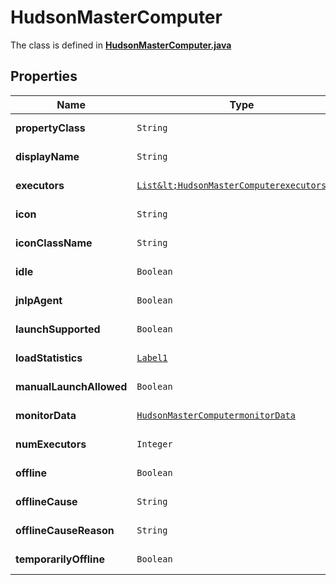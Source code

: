 

# HudsonMasterComputer

The class is defined in **[HudsonMasterComputer.java](../../src/main/java/org/openapitools/model/HudsonMasterComputer.java)**

## Properties

Name | Type | Description | Notes
------------ | ------------- | ------------- | -------------
**propertyClass** | `String` |  |  [optional property]
**displayName** | `String` |  |  [optional property]
**executors** | [`List&lt;HudsonMasterComputerexecutors&gt;`](HudsonMasterComputerexecutors.md) |  |  [optional property]
**icon** | `String` |  |  [optional property]
**iconClassName** | `String` |  |  [optional property]
**idle** | `Boolean` |  |  [optional property]
**jnlpAgent** | `Boolean` |  |  [optional property]
**launchSupported** | `Boolean` |  |  [optional property]
**loadStatistics** | [`Label1`](Label1.md) |  |  [optional property]
**manualLaunchAllowed** | `Boolean` |  |  [optional property]
**monitorData** | [`HudsonMasterComputermonitorData`](HudsonMasterComputermonitorData.md) |  |  [optional property]
**numExecutors** | `Integer` |  |  [optional property]
**offline** | `Boolean` |  |  [optional property]
**offlineCause** | `String` |  |  [optional property]
**offlineCauseReason** | `String` |  |  [optional property]
**temporarilyOffline** | `Boolean` |  |  [optional property]


















